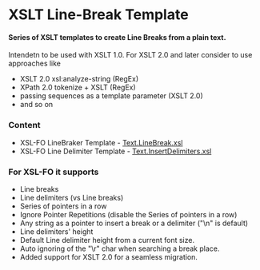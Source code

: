 # XSLT Line-Break Template

#### Series of XSLT templates to create Line Breaks from a plain text.

Intendetn to be used with XSLT 1.0.
For XSLT 2.0 and later consider to use approaches like

* XSLT 2.0 xsl:analyze-string (RegEx)
* XPath 2.0 tokenize + XSLT (RegEx)
* passing sequences as a template parameter (XSLT 2.0)
* and so on

### Content

* XSL-FO LineBraker Template - [Text.LineBreak.xsl](https://github.com/it3xl/xslt-line-break-template/blob/master/__.Structure/Func/Text/Text.LineBreak.xsl)
* XSL-FO Line Delimiter Template - [Text.InsertDelimiters.xsl](https://github.com/it3xl/xslt-line-break-template/blob/master/__.Structure/Func/Text/Text.InsertDelimiters.xsl)

### For XSL-FO it supports

 - Line breaks
 - Line delimiters (vs Line breaks)
 - Series of pointers in a row
 - Ignore Pointer Repetitions (disable the Series of pointers in a row)
 - Any string as a pointer to insert a break or a delimiter ("\n" is default)
 - Line delimiters' height
 - Default Line delimiter height from a current font size.
 - Auto ignoring of the "\r" char when searching a break place.
 - Added support for XSLT 2.0 for a seamless migration.
